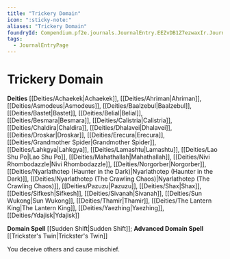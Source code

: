 ```yaml
---
title: "Trickery Domain"
icon: ":sticky-note:"
aliases: "Trickery Domain"
foundryId: Compendium.pf2e.journals.JournalEntry.EEZvDB1Z7ezwaxIr.JournalEntryPage.xJtbGqoz3BcCjUik
tags:
  - JournalEntryPage
---
```


# Trickery Domain
**Deities** [[Deities/Achaekek|Achaekek]], [[Deities/Ahriman|Ahriman]], [[Deities/Asmodeus|Asmodeus]], [[Deities/Baalzebul|Baalzebul]], [[Deities/Bastet|Bastet]], [[Deities/Belial|Belial]], [[Deities/Besmara|Besmara]], [[Deities/Calistria|Calistria]], [[Deities/Chaldira|Chaldira]], [[Deities/Dhalavei|Dhalavei]], [[Deities/Droskar|Droskar]], [[Deities/Erecura|Erecura]], [[Deities/Grandmother Spider|Grandmother Spider]], [[Deities/Lahkgya|Lahkgya]], [[Deities/Lamashtu|Lamashtu]], [[Deities/Lao Shu Po|Lao Shu Po]], [[Deities/Mahathallah|Mahathallah]], [[Deities/Nivi Rhombodazzle|Nivi Rhombodazzle]], [[Deities/Norgorber|Norgorber]], [[Deities/Nyarlathotep (Haunter in the Dark)|Nyarlathotep (Haunter in the Dark)]], [[Deities/Nyarlathotep (The Crawling Chaos)|Nyarlathotep (The Crawling Chaos)]], [[Deities/Pazuzu|Pazuzu]], [[Deities/Shax|Shax]], [[Deities/Sifkesh|Sifkesh]], [[Deities/Sivanah|Sivanah]], [[Deities/Sun Wukong|Sun Wukong]], [[Deities/Thamir|Thamir]], [[Deities/The Lantern King|The Lantern King]], [[Deities/Yaezhing|Yaezhing]], [[Deities/Ydajisk|Ydajisk]]

**Domain Spell** [[Sudden Shift|Sudden Shift]]; **Advanced Domain Spell** [[Trickster's Twin|Trickster's Twin]]

You deceive others and cause mischief.